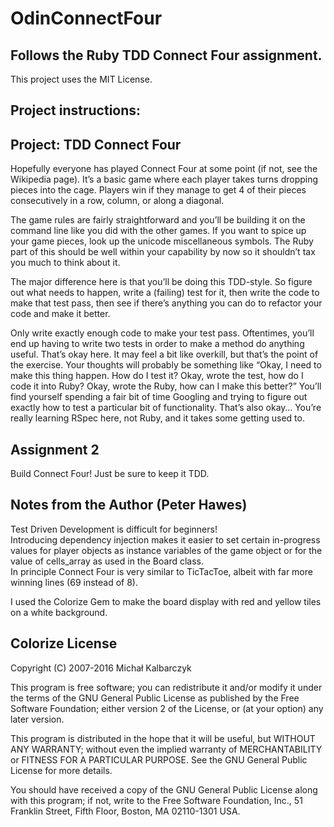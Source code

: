 # OdinConnectFour

Follows the Ruby TDD Connect Four assignment.    
--------------------------------  

This project uses the MIT License.   

Project instructions:  
--------------------------------  

Project: TDD Connect Four 
-------------------------------- 
Hopefully everyone has played Connect Four at some point (if not, see the Wikipedia page). It’s a basic game where each player takes turns dropping pieces into the cage. Players win if they manage to get 4 of their pieces consecutively in a row, column, or along a diagonal.  

The game rules are fairly straightforward and you’ll be building it on the command line like you did with the other games. If you want to spice up your game pieces, look up the unicode miscellaneous symbols. The Ruby part of this should be well within your capability by now so it shouldn’t tax you much to think about it.  

The major difference here is that you’ll be doing this TDD-style. So figure out what needs to happen, write a (failing) test for it, then write the code to make that test pass, then see if there’s anything you can do to refactor your code and make it better.  

Only write exactly enough code to make your test pass. Oftentimes, you’ll end up having to write two tests in order to make a method do anything useful. That’s okay here. It may feel a bit like overkill, but that’s the point of the exercise. Your thoughts will probably be something like “Okay, I need to make this thing happen. How do I test it? Okay, wrote the test, how do I code it into Ruby? Okay, wrote the Ruby, how can I make this better?” You’ll find yourself spending a fair bit of time Googling and trying to figure out exactly how to test a particular bit of functionality. That’s also okay… You’re really learning RSpec here, not Ruby, and it takes some getting used to.  

Assignment 2  
---------------------------------------
Build Connect Four! Just be sure to keep it TDD.  

Notes from the Author (Peter Hawes)  
---------------------------------------

Test Driven Development is difficult for beginners!  
Introducing dependency injection makes it easier to set certain in-progress values for player objects as instance variables of the game object or for the value of cells_array as used in the Board class.  
In principle Connect Four is very similar to TicTacToe, albeit with far more winning lines (69 instead of 8).

I used the Colorize Gem to make the board display with red and yellow tiles on a white background.  

Colorize License
----------------------------------
Copyright (C) 2007-2016 Michał Kalbarczyk

This program is free software; you can redistribute it and/or modify
it under the terms of the GNU General Public License as published by
the Free Software Foundation; either version 2 of the License, or
(at your option) any later version.

This program is distributed in the hope that it will be useful,
but WITHOUT ANY WARRANTY; without even the implied warranty of
MERCHANTABILITY or FITNESS FOR A PARTICULAR PURPOSE. See the
GNU General Public License for more details.

You should have received a copy of the GNU General Public License along
with this program; if not, write to the Free Software Foundation, Inc.,
51 Franklin Street, Fifth Floor, Boston, MA 02110-1301 USA.

